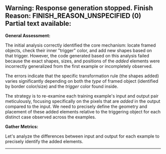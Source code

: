 Warning: Response generation stopped. Finish Reason: FINISH_REASON_UNSPECIFIED (0)
Partial text available:
---
**General Assessment:**

The initial analysis correctly identified the core mechanism: locate framed objects, check their inner "trigger" color, and add new shapes based on that trigger. However, the code generated based on this analysis failed because the exact shapes, sizes, and positions of the *added* elements were incorrectly generalized from the first example or incompletely observed.

The errors indicate that the specific transformation rule (the shapes added) varies significantly depending on both the *type* of framed object (identified by border color/size) and the *trigger* color found inside.

The strategy is to re-examine each training example's input and output pair meticulously, focusing specifically on the pixels that are *added* in the output compared to the input. We need to precisely define the geometry and placement of these added elements relative to the triggering object for each distinct case observed across the examples.

**Gather Metrics:**

Let's analyze the differences between input and output for each example to precisely identify the added elements.


---
